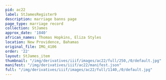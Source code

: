```yaml
---
pid: ac22
label: StJamesRegister9
description: marriage banns page
page_type: marriage record
collection: StJames
approx_date: '1840'
african_names: Thomas Hopkins, Eliza Styles
location: New Providence, Bahamas
original_file: IMG_4106
order: '22'
layout: StJames_item
thumbnail: "/img/derivatives/iiif/images/ac22/full/250,/0/default.jpg"
manifest: "/img/derivatives/iiif/ac22/manifest.json"
full: "/img/derivatives/iiif/images/ac22/full/1140,/0/default.jpg"
---
```

